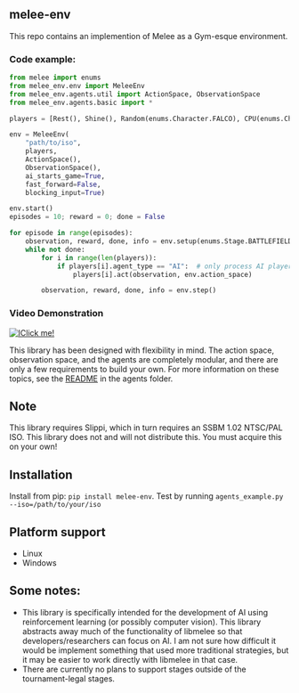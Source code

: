 melee-env
---
This repo contains an implemention of Melee as a Gym-esque environment.

### Code example: 
```python
from melee import enums
from melee_env.env import MeleeEnv
from melee_env.agents.util import ActionSpace, ObservationSpace
from melee_env.agents.basic import *

players = [Rest(), Shine(), Random(enums.Character.FALCO), CPU(enums.Character.LINK, 3)]

env = MeleeEnv(
    "path/to/iso",
    players,
    ActionSpace(),
    ObservationSpace(),
    ai_starts_game=True,
    fast_forward=False, 
    blocking_input=True)

env.start()
episodes = 10; reward = 0; done = False

for episode in range(episodes):
    observation, reward, done, info = env.setup(enums.Stage.BATTLEFIELD)
    while not done:
        for i in range(len(players)):
            if players[i].agent_type == "AI":  # only process AI players
                players[i].act(observation, env.action_space)

        observation, reward, done, info = env.step()        
```

### Video Demonstration
[![IClick me!](https://img.youtube.com/vi/c-MyFS2PAu8/0.jpg)](https://www.youtube.com/watch?v=c-MyFS2PAu8)

This library has been designed with flexibility in mind. The action space, observation space, and the agents are completely modular, and there are only a few requirements to build your own. For more information on these topics, see the [README](melee_env/agents/README.md) in the agents folder. 

## Note
This library requires Slippi, which in turn requires an SSBM 1.02 NTSC/PAL ISO. This library does not and will not distribute this. You must acquire this on your own!

## Installation
Install from pip: `pip install melee-env`. Test by running `agents_example.py --iso=/path/to/your/iso` 

## Platform support
* Linux
* Windows

## Some notes:
* This library is specifically intended for the development of AI using reinforcement learning (or possibly computer vision). This library abstracts away much of the functionality of libmelee so that developers/researchers can focus on AI. I am not sure how difficult it would be implement something that used more traditional strategies, but it may be easier to work directly with libmelee in that case.
* There are currently no plans to support stages outside of the tournament-legal stages.